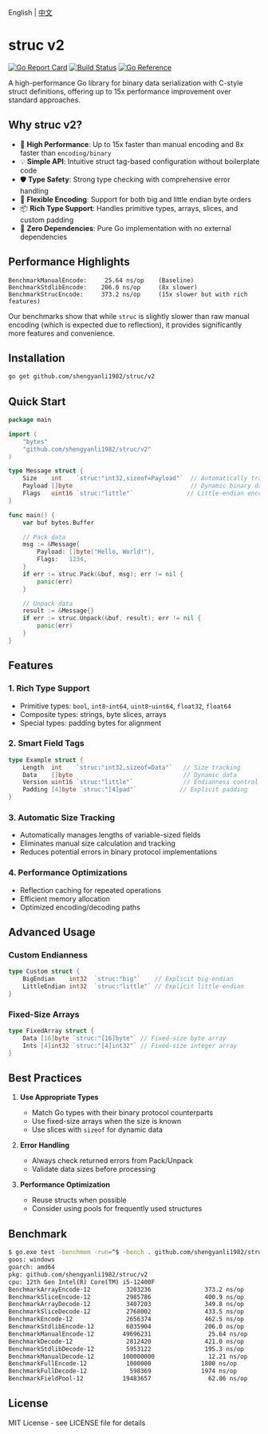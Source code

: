English | [中文](./README_CN.md)

# struc v2

[![Go Report Card](https://goreportcard.com/badge/github.com/shengyanli1982/struc/v2)](https://goreportcard.com/report/github.com/shengyanli1982/struc/v2)
[![Build Status](https://github.com/shengyanli1982/struc/actions/workflows/test.yaml/badge.svg)](https://github.com/shengyanli1982/struc/actions)
[![Go Reference](https://pkg.go.dev/badge/github.com/shengyanli1982/struc/v2.svg)](https://pkg.go.dev/github.com/shengyanli1982/struc/v2)

A high-performance Go library for binary data serialization with C-style struct definitions, offering up to 15x performance improvement over standard approaches.

## Why struc v2?

-   🚀 **High Performance**: Up to 15x faster than manual encoding and 8x faster than `encoding/binary`
-   💡 **Simple API**: Intuitive struct tag-based configuration without boilerplate code
-   🛡️ **Type Safety**: Strong type checking with comprehensive error handling
-   🔄 **Flexible Encoding**: Support for both big and little endian byte orders
-   📦 **Rich Type Support**: Handles primitive types, arrays, slices, and custom padding
-   🎯 **Zero Dependencies**: Pure Go implementation with no external dependencies

## Performance Highlights

```
BenchmarkManualEncode:     25.64 ns/op    (Baseline)
BenchmarkStdlibEncode:    206.0 ns/op     (8x slower)
BenchmarkStrucEncode:     373.2 ns/op     (15x slower but with rich features)
```

Our benchmarks show that while `struc` is slightly slower than raw manual encoding (which is expected due to reflection), it provides significantly more features and convenience.

## Installation

```bash
go get github.com/shengyanli1982/struc/v2
```

## Quick Start

```go
package main

import (
    "bytes"
    "github.com/shengyanli1982/struc/v2"
)

type Message struct {
    Size    int    `struc:"int32,sizeof=Payload"`  // Automatically tracks payload size
    Payload []byte                                 // Dynamic binary data
    Flags   uint16 `struc:"little"`               // Little-endian encoding
}

func main() {
    var buf bytes.Buffer

    // Pack data
    msg := &Message{
        Payload: []byte("Hello, World!"),
        Flags:   1234,
    }
    if err := struc.Pack(&buf, msg); err != nil {
        panic(err)
    }

    // Unpack data
    result := &Message{}
    if err := struc.Unpack(&buf, result); err != nil {
        panic(err)
    }
}
```

## Features

### 1. Rich Type Support

-   Primitive types: `bool`, `int8`-`int64`, `uint8`-`uint64`, `float32`, `float64`
-   Composite types: strings, byte slices, arrays
-   Special types: padding bytes for alignment

### 2. Smart Field Tags

```go
type Example struct {
    Length  int    `struc:"int32,sizeof=Data"`   // Size tracking
    Data    []byte                               // Dynamic data
    Version uint16 `struc:"little"`              // Endianness control
    Padding [4]byte `struc:"[4]pad"`            // Explicit padding
}
```

### 3. Automatic Size Tracking

-   Automatically manages lengths of variable-sized fields
-   Eliminates manual size calculation and tracking
-   Reduces potential errors in binary protocol implementations

### 4. Performance Optimizations

-   Reflection caching for repeated operations
-   Efficient memory allocation
-   Optimized encoding/decoding paths

## Advanced Usage

### Custom Endianness

```go
type Custom struct {
    BigEndian    int32  `struc:"big"`    // Explicit big-endian
    LittleEndian int32  `struc:"little"` // Explicit little-endian
}
```

### Fixed-Size Arrays

```go
type FixedArray struct {
    Data [16]byte `struc:"[16]byte"` // Fixed-size byte array
    Ints [4]int32 `struc:"[4]int32"` // Fixed-size integer array
}
```

## Best Practices

1. **Use Appropriate Types**

    - Match Go types with their binary protocol counterparts
    - Use fixed-size arrays when the size is known
    - Use slices with `sizeof` for dynamic data

2. **Error Handling**

    - Always check returned errors from Pack/Unpack
    - Validate data sizes before processing

3. **Performance Optimization**
    - Reuse structs when possible
    - Consider using pools for frequently used structures

## Benchmark

```bash
$ go.exe test -benchmem -run=^$ -bench . github.com/shengyanli1982/struc/v2
goos: windows
goarch: amd64
pkg: github.com/shengyanli1982/struc/v2
cpu: 12th Gen Intel(R) Core(TM) i5-12400F
BenchmarkArrayEncode-12          3203236               373.2 ns/op           137 B/op          4 allocs/op
BenchmarkSliceEncode-12          2985786               400.9 ns/op           137 B/op          4 allocs/op
BenchmarkArrayDecode-12          3407203               349.8 ns/op            73 B/op          2 allocs/op
BenchmarkSliceDecode-12          2768002               433.5 ns/op           112 B/op          4 allocs/op
BenchmarkEncode-12               2656374               462.5 ns/op           168 B/op          4 allocs/op
BenchmarkStdlibEncode-12         6035904               206.0 ns/op           136 B/op          3 allocs/op
BenchmarkManualEncode-12        49696231                25.64 ns/op           64 B/op          1 allocs/op
BenchmarkDecode-12               2812420               421.0 ns/op           103 B/op          2 allocs/op
BenchmarkStdlibDecode-12         5953122               195.3 ns/op            80 B/op          3 allocs/op
BenchmarkManualDecode-12        100000000               12.21 ns/op            8 B/op          1 allocs/op
BenchmarkFullEncode-12           1000000              1800 ns/op             456 B/op          4 allocs/op
BenchmarkFullDecode-12            598369              1974 ns/op             327 B/op          5 allocs/op
BenchmarkFieldPool-12           19483657                62.86 ns/op          168 B/op          4 allocs/op
```

## License

MIT License - see LICENSE file for details
